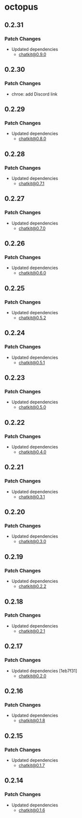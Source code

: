 # octopus

## 0.2.31

### Patch Changes

- Updated dependencies
  - chatkit@0.9.0

## 0.2.30

### Patch Changes

- chroe: add Discord link

## 0.2.29

### Patch Changes

- Updated dependencies
  - chatkit@0.8.0

## 0.2.28

### Patch Changes

- Updated dependencies
  - chatkit@0.7.1

## 0.2.27

### Patch Changes

- Updated dependencies
  - chatkit@0.7.0

## 0.2.26

### Patch Changes

- Updated dependencies
  - chatkit@0.6.0

## 0.2.25

### Patch Changes

- Updated dependencies
  - chatkit@0.5.2

## 0.2.24

### Patch Changes

- Updated dependencies
  - chatkit@0.5.1

## 0.2.23

### Patch Changes

- Updated dependencies
  - chatkit@0.5.0

## 0.2.22

### Patch Changes

- Updated dependencies
  - chatkit@0.4.0

## 0.2.21

### Patch Changes

- Updated dependencies
  - chatkit@0.3.1

## 0.2.20

### Patch Changes

- Updated dependencies
  - chatkit@0.3.0

## 0.2.19

### Patch Changes

- Updated dependencies
  - chatkit@0.2.2

## 0.2.18

### Patch Changes

- Updated dependencies
  - chatkit@0.2.1

## 0.2.17

### Patch Changes

- Updated dependencies [1eb7f31]
  - chatkit@0.2.0

## 0.2.16

### Patch Changes

- Updated dependencies
  - chatkit@0.1.8

## 0.2.15

### Patch Changes

- Updated dependencies
  - chatkit@0.1.7

## 0.2.14

### Patch Changes

- Updated dependencies
  - chatkit@0.1.6
